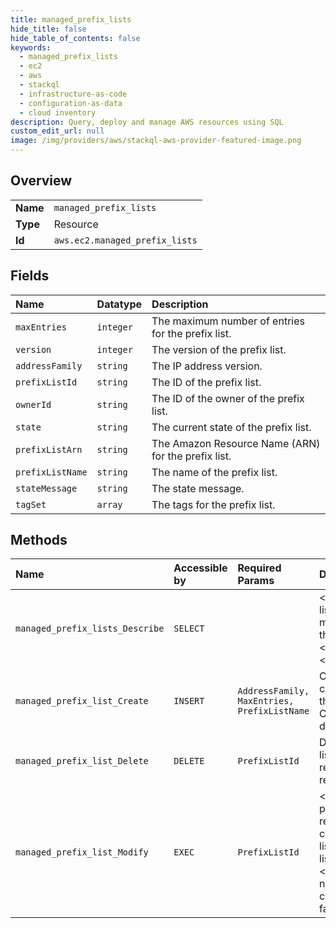 ```yaml
---
title: managed_prefix_lists
hide_title: false
hide_table_of_contents: false
keywords:
  - managed_prefix_lists
  - ec2
  - aws    
  - stackql
  - infrastructure-as-code
  - configuration-as-data
  - cloud inventory
description: Query, deploy and manage AWS resources using SQL
custom_edit_url: null
image: /img/providers/aws/stackql-aws-provider-featured-image.png
---
```

  
    

## Overview
<table><tbody>
<tr><td><b>Name</b></td><td><code>managed_prefix_lists</code></td></tr>
<tr><td><b>Type</b></td><td>Resource</td></tr>
<tr><td><b>Id</b></td><td><code>aws.ec2.managed_prefix_lists</code></td></tr>
</tbody></table>

## Fields
| Name | Datatype | Description |
|:-----|:---------|:------------|
| `maxEntries` | `integer` | The maximum number of entries for the prefix list. |
| `version` | `integer` | The version of the prefix list. |
| `addressFamily` | `string` | The IP address version. |
| `prefixListId` | `string` | The ID of the prefix list. |
| `ownerId` | `string` | The ID of the owner of the prefix list. |
| `state` | `string` | The current state of the prefix list. |
| `prefixListArn` | `string` | The Amazon Resource Name (ARN) for the prefix list. |
| `prefixListName` | `string` | The name of the prefix list. |
| `stateMessage` | `string` | The state message. |
| `tagSet` | `array` | The tags for the prefix list. |
## Methods
| Name | Accessible by | Required Params | Description |
|:-----|:--------------|:----------------|:------------|
| `managed_prefix_lists_Describe` | `SELECT` |  | &lt;p&gt;Describes your managed prefix lists and any Amazon Web Services-managed prefix lists.&lt;/p&gt; &lt;p&gt;To view the entries for your prefix list, use &lt;a&gt;GetManagedPrefixListEntries&lt;/a&gt;.&lt;/p&gt; |
| `managed_prefix_list_Create` | `INSERT` | `AddressFamily, MaxEntries, PrefixListName` | Creates a managed prefix list. You can specify one or more entries for the prefix list. Each entry consists of a CIDR block and an optional description. |
| `managed_prefix_list_Delete` | `DELETE` | `PrefixListId` | Deletes the specified managed prefix list. You must first remove all references to the prefix list in your resources. |
| `managed_prefix_list_Modify` | `EXEC` | `PrefixListId` | &lt;p&gt;Modifies the specified managed prefix list.&lt;/p&gt; &lt;p&gt;Adding or removing entries in a prefix list creates a new version of the prefix list. Changing the name of the prefix list does not affect the version.&lt;/p&gt; &lt;p&gt;If you specify a current version number that does not match the true current version number, the request fails.&lt;/p&gt; |

